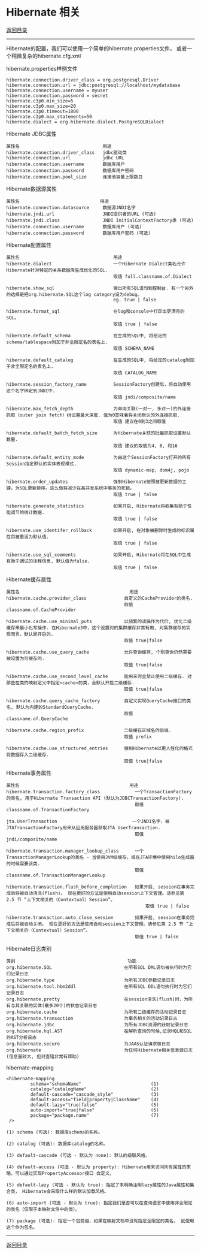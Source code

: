 # Hibernate 相关

<p>
    <a href="#" onclick="refreshContent('dbconnect')">返回目录</a>
</p>

---

Hibernate的配置，我们可以使用一个简单的hibernate.properties文件， 或者一个稍微复杂的hibernate.cfg.xml

hibernate.properties样例文件

    hibernate.connection.driver_class = org.postgresql.Driver
    hibernate.connection.url = jdbc:postgresql://localhost/mydatabase
    hibernate.connection.username = myuser
    hibernate.connection.password = secret
    hibernate.c3p0.min_size=5
    hibernate.c3p0.max_size=20
    hibernate.c3p0.timeout=1800
    hibernate.c3p0.max_statements=50
    hibernate.dialect = org.hibernate.dialect.PostgreSQLDialect

Hibernate JDBC属性

    属性名                               用途  
    hibernate.connection.driver_class   jdbc驱动类 
    hibernate.connection.url            jdbc URL 
    hibernate.connection.username       数据库用户 
    hibernate.connection.password       数据库用户密码 
    hibernate.connection.pool_size      连接池容量上限数目 

Hibernate数据源属性

    属性名                              用途  
    hibernate.connection.datasource     数据源JNDI名字 
    hibernate.jndi.url                  JNDI提供者的URL (可选)  
    hibernate.jndi.class                JNDI InitialContextFactory类 (可选)  
    hibernate.connection.username       数据库用户 (可选)  
    hibernate.connection.password       数据库用户密码 (可选)  

Hibernate配置属性

    属性名                                   用途  
    hibernate.dialect                       一个Hibernate Dialect类名允许Hibernate针对特定的关系数据库生成优化的SQL. 
                                            取值 full.classname.of.Dialect 
     
    hibernate.show_sql                      输出所有SQL语句到控制台. 有一个另外的选择是把org.hibernate.SQL这个log category设为debug。 
                                            eg. true | false 
     
    hibernate.format_sql                    在log和console中打印出更漂亮的SQL。 
                                            取值 true | false 
     
    hibernate.default_schema                在生成的SQL中, 将给定的schema/tablespace附加于非全限定名的表名上. 
                                            取值 SCHEMA_NAME 
     
    hibernate.default_catalog               在生成的SQL中, 将给定的catalog附加于非全限定名的表名上. 
                                            取值 CATALOG_NAME 
     
    hibernate.session_factory_name          SessionFactory创建后，将自动使用这个名字绑定到JNDI中. 
                                            取值 jndi/composite/name 
     
    hibernate.max_fetch_depth               为单向关联(一对一, 多对一)的外连接抓取（outer join fetch）树设置最大深度. 值为0意味着将关闭默认的外连接抓取. 
                                            取值 建议在0到3之间取值 
     
    hibernate.default_batch_fetch_size      为Hibernate关联的批量抓取设置默认数量. 
                                            取值 建议的取值为4, 8, 和16 
     
    hibernate.default_entity_mode           为由这个SessionFactory打开的所有Session指定默认的实体表现模式. 
                                            取值 dynamic-map, dom4j, pojo 
     
    hibernate.order_updates                 强制Hibernate按照被更新数据的主键，为SQL更新排序。这么做将减少在高并发系统中事务的死锁。 
                                            取值 true | false 
     
    hibernate.generate_statistics           如果开启, Hibernate将收集有助于性能调节的统计数据. 
                                            取值 true | false 
     
    hibernate.use_identifer_rollback        如果开启, 在对象被删除时生成的标识属性将被重设为默认值. 
                                            取值 true | false 
     
    hibernate.use_sql_comments              如果开启, Hibernate将在SQL中生成有助于调试的注释信息, 默认值为false. 
                                            取值 true | false 

Hibernate缓存属性

    属性名                                         用途  
    hibernate.cache.provider_class              自定义的CacheProvider的类名. 
                                                取值 classname.of.CacheProvider 
     
    hibernate.cache.use_minimal_puts            以频繁的读操作为代价, 优化二级缓存来最小化写操作. 在Hibernate3中，这个设置对的集群缓存非常有用, 对集群缓存的实现而言，默认是开启的. 
                                                取值 true|false 
     
    hibernate.cache.use_query_cache             允许查询缓存, 个别查询仍然需要被设置为可缓存的. 
                                                取值 true|false 
     
    hibernate.cache.use_second_level_cache      能用来完全禁止使用二级缓存. 对那些在类的映射定义中指定<cache>的类，会默认开启二级缓存. 
                                                取值 true|false 
     
    hibernate.cache.query_cache_factory         自定义实现QueryCache接口的类名, 默认为内建的StandardQueryCache. 
                                                取值 classname.of.QueryCache 
     
    hibernate.cache.region_prefix               二级缓存区域名的前缀. 
                                                取值 prefix 
     
    hibernate.cache.use_structured_entries      强制Hibernate以更人性化的格式将数据存入二级缓存. 
                                                取值 true|false 

Hibernate事务属性

    属性名                                         用途  
    hibernate.transaction.factory_class             一个TransactionFactory的类名, 用于Hibernate Transaction API (默认为JDBCTransactionFactory). 
                                                    取值 classname.of.TransactionFactory 
     
    jta.UserTransaction                            一个JNDI名字，被JTATransactionFactory用来从应用服务器获取JTA UserTransaction. 
                                                    取值 jndi/composite/name 
     
    hibernate.transaction.manager_lookup_class      一个TransactionManagerLookup的类名 - 当使用JVM级缓存，或在JTA环境中使用hilo生成器的时候需要该类. 
                                                    取值 classname.of.TransactionManagerLookup 
     
    hibernate.transaction.flush_before_completion   如果开启, session在事务完成后将被自动清洗(flush)。 现在更好的方法是使用自动session上下文管理。请参见第 2.5 节 “上下文相关的（Contextual）Session”。 
                                                        取值 true | false 
     
    hibernate.transaction.auto_close_session        如果开启, session在事务完成后将被自动关闭。 现在更好的方法是使用自动session上下文管理。请参见第 2.5 节 “上下文相关的（Contextual）Session”。 
                                                    取值 true | false 

Hibernate日志类别

    类别                                          功能  
    org.hibernate.SQL                           在所有SQL DML语句被执行时为它们记录日志  
    org.hibernate.type                          为所有JDBC参数记录日志  
    org.hibernate.tool.hbm2ddl                  在所有SQL DDL语句执行时为它们记录日志  
    org.hibernate.pretty                        在session清洗(flush)时，为所有与其关联的实体(最多20个)的状态记录日志  
    org.hibernate.cache                         为所有二级缓存的活动记录日志  
    org.hibernate.transaction                   为事务相关的活动记录日志  
    org.hibernate.jdbc                          为所有JDBC资源的获取记录日志  
    org.hibernate.hql.AST                       在解析查询的时候,记录HQL和SQL的AST分析日志  
    org.hibernate.secure                        为JAAS认证请求做日志  
    org.hibernate                               为任何Hibernate相关信息做日志 (信息量较大, 但对查错非常有帮助)  

hibernate-mapping

    <hibernate-mapping
             schema="schemaName"                          (1)
             catalog="catalogName"                        (2)
             default-cascade="cascade_style"              (3)
             default-access="field|property|ClassName"    (4)
             default-lazy="true|false"                    (5)
             auto-import="true|false"                     (6)
             package="package.name"                       (7)
     />
     
    (1) schema (可选): 数据库schema的名称。 
     
    (2) catalog (可选): 数据库catalog的名称。 
     
    (3) default-cascade (可选 - 默认为 none): 默认的级联风格。 
     
    (4) default-access (可选 - 默认为 property): Hibernate用来访问所有属性的策略。可以通过实现PropertyAccessor接口 自定义。 
     
    (5) default-lazy (可选 - 默认为 true): 指定了未明确注明lazy属性的Java属性和集合类， Hibernate会采取什么样的默认加载风格。 
     
    (6) auto-import (可选 - 默认为 true): 指定我们是否可以在查询语言中使用非全限定的类名（仅限于本映射文件中的类）。 
     
    (7) package (可选): 指定一个包前缀，如果在映射文档中没有指定全限定的类名， 就使用这个作为包名。 

     
---
<p>
    <a href="#" onclick="refreshContent('dbconnect')">返回目录</a>
</p>


